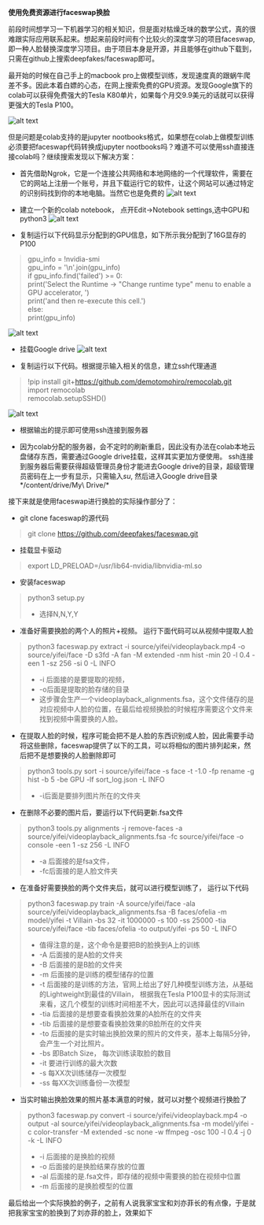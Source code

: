 **使用免费资源进行faceswap换脸**

前段时间想学习一下机器学习的相关知识，但是面对枯燥乏味的数学公式，真的很难跟实际应用联系起来。想起来前段时间有个比较火的深度学习的项目faceswap,即一种人脸替换深度学习项目。由于项目本身是开源，并且能够在github下载到，只需在github上搜索deepfakes/faceswap即可。

最开始的时候在自己手上的macbook pro上做模型训练，发现速度真的跟蜗牛爬差不多。因此本着白嫖的心态，在网上搜索免费的GPU资源。发现Google旗下的colab可以获得免费强大的Tesla K80单片，如果每个月交9.9美元的话就可以获得更强大的Tesla P100。

![alt text](https://github.com/jinleiphys/notes/blob/master/faceswap/gpu.jpeg?raw=true)

但是问题是colab支持的是jupyter nootbooks格式，如果想在colab上做模型训练必须要把faceswap代码转换成jupyter nootbooks吗？难道不可以使用ssh直接连接colab吗？继续搜索发现以下解决方案：

 - 首先借助Ngrok，它是一个连接公共网络和本地网络的一个代理软件，需要在它的网站上注册一个账号，并且下载运行它的软件，让这个网站可以通过特定的识别码找到你的本地电脑。当然它也是免费的
![alt text](https://github.com/jinleiphys/notes/blob/master/faceswap/ngrok.jpeg?raw=true)

 - 建立一个新的colab notebook， 点开Edit->Notebook settings,选中GPU和python3
![alt text](https://github.com/jinleiphys/notes/blob/master/faceswap/notebook_setting.jpeg?raw=true)

 - 复制运行以下代码显示分配到的GPU信息，如下所示我分配到了16G显存的P100
> gpu_info = !nvidia-smi   
 gpu_info = '\n'.join(gpu_info)   
 if gpu_info.find('failed') >= 0:    
   print('Select the Runtime → "Change runtime type" menu to enable a GPU accelerator, ')   
   print('and then re-execute this cell.')  
 else:  
   print(gpu_info)   

 ![alt text](https://github.com/jinleiphys/notes/blob/master/faceswap/gpu_info.jpeg?raw=true)

 - 挂载Google drive
 ![alt text](https://github.com/jinleiphys/notes/blob/master/faceswap/google_drive.jpeg?raw=true)

 - 复制运行以下代码。根据提示输入相关的信息，建立ssh代理通道

> !pip install git+https://github.com/demotomohiro/remocolab.git    
> import remocolab    
> remocolab.setupSSHD()

![alt text](https://github.com/jinleiphys/notes/blob/master/faceswap/colab.jpeg?raw=true)

 - 根据输出的提示即可使用ssh连接到服务器

 - 因为colab分配的服务器，会不定时的刷新重启，因此没有办法在colab本地云盘储存东西，需要通过Google drive挂载，这样其实更加方便使用。 ssh连接到服务器后需要获得超级管理员身份才能进去Google drive的目录，超级管理员密码在上一步有显示，只需输入*su*, 然后进入Google drive目录*/content/drive/My\ Drive/*


接下来就是使用faceswap进行换脸的实际操作部分了：

 - git clone faceswap的源代码

  >git clone https://github.com/deepfakes/faceswap.git

 - 挂载显卡驱动
  >export LD_PRELOAD=/usr/lib64-nvidia/libnvidia-ml.so

 - 安装faceswap
  >python3 setup.py
  > - 选择N,N,Y,Y

 - 准备好需要换脸的两个人的照片+视频。 运行下面代码可以从视频中提取人脸
 > python3 faceswap.py extract -i source/yifei/videoplayback.mp4 -o source/yifei/face -D s3fd -A fan -M extended -nm hist -min 20 -l 0.4 -een 1 -sz 256 -si 0 -L INFO
   >- -i 后面接的是要提取的视频，
   >- -o后面是提取的脸存储的目录
   >- 这步骤会生产一个videoplayback_alignments.fsa，这个文件储存的是对应视频中人脸的位置，在最后给视频换脸的时候程序需要这个文件来找到视频中需要换的人脸。

 - 在提取人脸的时候，程序可能会把不是人脸的东西识别成人脸，因此需要手动将这些删除，faceswap提供了以下的工具，可以将相似的图片排列起来，然后把不是想要换的人脸删除即可
 >python3 tools.py sort -i source/yifei/face -s face -t -1.0 -fp rename -g hist -b 5 -be GPU -lf sort_log.json -L INFO
   >- -i后面是要排列图片所在的文件夹

 - 在删除不必要的图片后，要运行以下代码更新.fsa文件
 >python3 tools.py alignments -j remove-faces -a source/yifei/videoplayback_alignments.fsa -fc source/yifei/face -o console -een 1 -sz 256 -L INFO
  > - -a 后面接的是fsa文件，
  > - -fc后面接的是人脸文件夹

 - 在准备好需要换脸的两个文件夹后，就可以进行模型训练了， 运行以下代码

 >python3 faceswap.py train -A source/yifei/face -ala source/yifei/videoplayback_alignments.fsa -B faces/ofelia -m model/yifei -t Villain -bs 32 -it 1000000 -s 100 -ss 25000  -tia source/yifei/face -tib faces/ofelia -to output/yifei -ps 50 -L INFO
  > - 值得注意的是，这个命令是要把B的脸换到A上的训练
  > - -A 后面接的是A脸的文件夹
  > - -B 后面接的是B脸的文件夹
  > - -m 后面接的是训练的模型储存的位置
  > - -t 后面接的是训练的方法，官网上给出了好几种模型训练方法，从基础的Lightweight到最佳的Villain， 根据我在Tesla P100显卡的实际测试来看，这几个模型的训练时间相差不大，因此可以选择最佳的Villain
  > - -tia 后面接的是想要查看换脸效果的A脸所在的文件夹
  > - -tib 后面接的是想要查看换脸效果的B脸所在的文件夹
  > - -to 后面接的是实时输出换脸效果的照片的文件夹，基本上每隔5分钟，会产生一个对比照片。
  > - -bs 即Batch Size， 每次训练读取脸的数目
  > - -it 要进行训练的最大次数
  > - -s 每XX次训练储存一次模型
  > - -ss 每XX次训练备份一次模型

 - 当实时输出换脸效果的照片基本满意的时候，就可以对整个视频进行换脸了
 >python3 faceswap.py convert -i source/yifei/videoplayback.mp4 -o output -al source/yifei/videoplayback_alignments.fsa -m model/yifei -c color-transfer -M extended -sc none -w ffmpeg -osc 100 -l 0.4 -j 0 -k -L INFO
>  - -i 后面接的是换脸的视频
>  - -o 后面接的是换脸结果存放的位置
>  - -al 后面接的是.fsa文件，即存储的视频中需要换的脸在视频中位置
>  - -m 后面接的是换脸模型的位置



  最后给出一个实际换脸的例子，之前有人说我家宝宝和刘亦菲长的有点像，于是就把我家宝宝的脸换到了刘亦菲的脸上，效果如下
